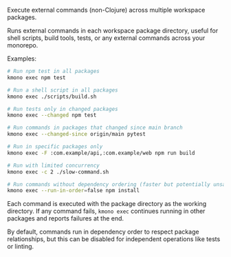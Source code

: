 Execute external commands (non-Clojure) across multiple workspace packages.

Runs external commands in each workspace package directory, useful for shell scripts,
build tools, tests, or any external commands across your monorepo.

Examples:

```bash
# Run npm test in all packages
kmono exec npm test

# Run a shell script in all packages
kmono exec ./scripts/build.sh

# Run tests only in changed packages
kmono exec --changed npm test

# Run commands in packages that changed since main branch
kmono exec --changed-since origin/main pytest

# Run in specific packages only
kmono exec -F :com.example/api,:com.example/web npm run build

# Run with limited concurrency
kmono exec -c 2 ./slow-command.sh

# Run commands without dependency ordering (faster but potentially unsafe)
kmono exec --run-in-order=false npm install
```

Each command is executed with the package directory as the working directory. If any
command fails, `kmono exec` continues running in other packages and reports failures at
the end.

By default, commands run in dependency order to respect package relationships, but this
can be disabled for independent operations like tests or linting.
